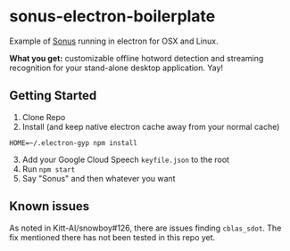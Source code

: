 # sonus-electron-boilerplate
Example of [Sonus](https://github.com/evancohen/sonus) running in electron for OSX and Linux.

**What you get:** customizable offline hotword detection and streaming recognition for your stand-alone desktop application. Yay!

## Getting Started

1. Clone Repo
2. Install (and keep native electron cache away from your normal cache)
```
HOME=~/.electron-gyp npm install
```
3. Add your Google Cloud Speech `keyfile.json` to the root
4. Run `npm start`
4. Say "Sonus" and then whatever you want

## Known issues
As noted in Kitt-AI/snowboy#126, there are issues finding `cblas_sdot`. The fix mentioned there has not been tested in this repo yet.
